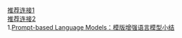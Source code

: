 [推荐连接1](https://github.com/dair-ai/Prompt-Engineering-Guide.git)    
[推荐连接2](https://www.promptingguide.ai/zh)  
1.[Prompt-based Language Models：模版增强语言模型小结](https://zhuanlan.zhihu.com/p/366771566)
